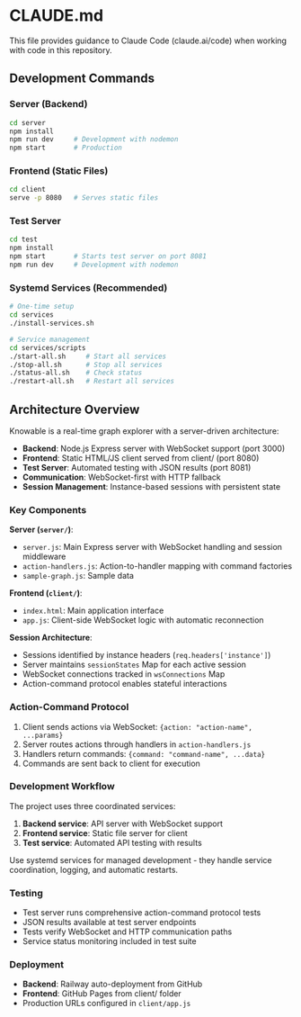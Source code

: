 # CLAUDE.md

This file provides guidance to Claude Code (claude.ai/code) when working with code in this repository.

## Development Commands

### Server (Backend)
```bash
cd server
npm install
npm run dev     # Development with nodemon
npm start       # Production
```

### Frontend (Static Files)
```bash
cd client
serve -p 8080   # Serves static files
```

### Test Server
```bash
cd test
npm install
npm start       # Starts test server on port 8081
npm run dev     # Development with nodemon
```

### Systemd Services (Recommended)
```bash
# One-time setup
cd services
./install-services.sh

# Service management
cd services/scripts
./start-all.sh     # Start all services
./stop-all.sh      # Stop all services
./status-all.sh    # Check status
./restart-all.sh   # Restart all services
```

## Architecture Overview

Knowable is a real-time graph explorer with a server-driven architecture:

- **Backend**: Node.js Express server with WebSocket support (port 3000)
- **Frontend**: Static HTML/JS client served from client/ (port 8080)
- **Test Server**: Automated testing with JSON results (port 8081)
- **Communication**: WebSocket-first with HTTP fallback
- **Session Management**: Instance-based sessions with persistent state

### Key Components

**Server (`server/`)**:
- `server.js`: Main Express server with WebSocket handling and session middleware
- `action-handlers.js`: Action-to-handler mapping with command factories
- `sample-graph.js`: Sample data

**Frontend (`client/`)**:
- `index.html`: Main application interface
- `app.js`: Client-side WebSocket logic with automatic reconnection

**Session Architecture**:
- Sessions identified by instance headers (`req.headers['instance']`)
- Server maintains `sessionStates` Map for each active session
- WebSocket connections tracked in `wsConnections` Map
- Action-command protocol enables stateful interactions

### Action-Command Protocol

1. Client sends actions via WebSocket: `{action: "action-name", ...params}`
2. Server routes actions through handlers in `action-handlers.js`
3. Handlers return commands: `{command: "command-name", ...data}`
4. Commands are sent back to client for execution

### Development Workflow

The project uses three coordinated services:
1. **Backend service**: API server with WebSocket support
2. **Frontend service**: Static file server for client
3. **Test service**: Automated API testing with results

Use systemd services for managed development - they handle service coordination, logging, and automatic restarts.

### Testing

- Test server runs comprehensive action-command protocol tests
- JSON results available at test server endpoints
- Tests verify WebSocket and HTTP communication paths
- Service status monitoring included in test suite

### Deployment

- **Backend**: Railway auto-deployment from GitHub
- **Frontend**: GitHub Pages from client/ folder
- Production URLs configured in `client/app.js`